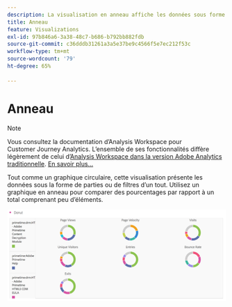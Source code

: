 ```yaml
---
description: La visualisation en anneau affiche les données sous forme de parties ou de filtres d’un tout.
title: Anneau
feature: Visualizations
exl-id: 97b846a6-3a38-48c7-b686-b792bb882fdb
source-git-commit: c36dddb31261a3a5e37be9c4566f5e7ec212f53c
workflow-type: tm+mt
source-wordcount: '79'
ht-degree: 65%

---
```


# Anneau

>[!NOTE]
>
>Vous consultez la documentation d’Analysis Workspace pour Customer Journey Analytics. L’ensemble de ses fonctionnalités diffère légèrement de celui d’[Analysis Workspace dans la version Adobe Analytics traditionnelle](https://experienceleague.adobe.com/docs/analytics/analyze/analysis-workspace/home.html?lang=fr). [En savoir plus...](/help/getting-started/cja-aa.md)

Tout comme un graphique circulaire, cette visualisation présente les données sous la forme de parties ou de filtres d’un tout. Utilisez un graphique en anneau pour comparer des pourcentages par rapport à un total comprenant peu d’éléments.

![](assets/donut.png)

